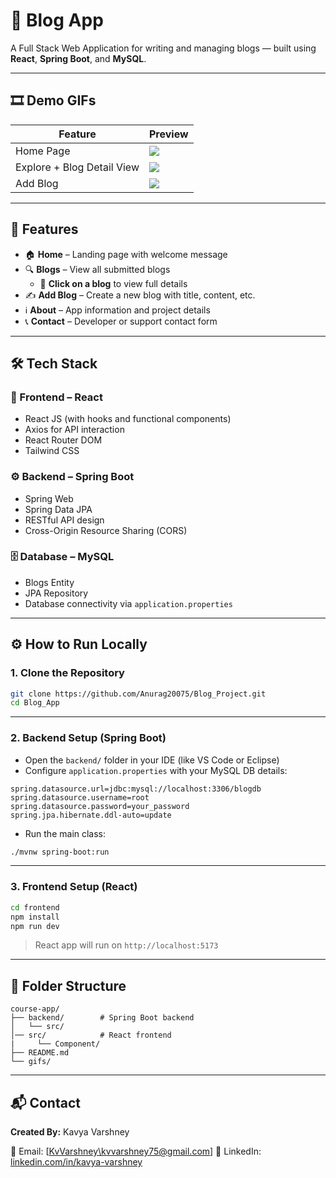 # 📝 Blog App

A Full Stack Web Application for writing and managing blogs — built using **React**, **Spring Boot**, and **MySQL**.

---

## 🎞️ Demo GIFs

| Feature                    | Preview                      |
| -------------------------- | ---------------------------- |
| Home Page                  | ![](gifs/home.gif)           |
| Explore + Blog Detail View | ![](gifs/explore-detail.gif) |
| Add Blog                   | ![](gifs/add-blog.gif)       |

---

## 🚀 Features

-   🏠 **Home** – Landing page with welcome message
-   🔍 **Blogs** – View all submitted blogs
    -   🔎 **Click on a blog** to view full details
-   ✍️ **Add Blog** – Create a new blog with title, content, etc.
-   ℹ️ **About** – App information and project details
-   📞 **Contact** – Developer or support contact form

---

## 🛠️ Tech Stack

### 🧩 Frontend – React

-   React JS (with hooks and functional components)
-   Axios for API interaction
-   React Router DOM
-   Tailwind CSS

### ⚙️ Backend – Spring Boot

-   Spring Web
-   Spring Data JPA
-   RESTful API design
-   Cross-Origin Resource Sharing (CORS)

### 🗄️ Database – MySQL

-   Blogs Entity
-   JPA Repository
-   Database connectivity via `application.properties`

---

## ⚙️ How to Run Locally

### 1. Clone the Repository

```bash
git clone https://github.com/Anurag20075/Blog_Project.git
cd Blog_App
```

---

### 2. Backend Setup (Spring Boot)

-   Open the `backend/` folder in your IDE (like VS Code or Eclipse)
-   Configure `application.properties` with your MySQL DB details:

```properties
spring.datasource.url=jdbc:mysql://localhost:3306/blogdb
spring.datasource.username=root
spring.datasource.password=your_password
spring.jpa.hibernate.ddl-auto=update
```

-   Run the main class:

```bash
./mvnw spring-boot:run
```

---

### 3. Frontend Setup (React)

```bash
cd frontend
npm install
npm run dev
```

> React app will run on `http://localhost:5173`

---

## 📂 Folder Structure

```
course-app/
├── backend/        # Spring Boot backend
│   └── src/ 
│── src/            # React frontend
|     └── Component/ 
├── README.md
└── gifs/
```

---

## 📬 Contact

**Created By:** Kavya Varshney

📧 Email: \[[KvVarshney\kvvarshney75@gmail.com](mailto:kvvarshney75@gmail.com)]
🔗 LinkedIn: [linkedin.com/in/kavya-varshney](https://www.linkedin.com/in/kavya-varshney-658803327/)
